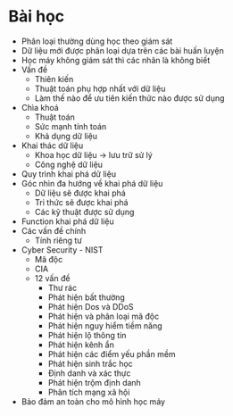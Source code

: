 # Bài học

- Phân loại thường dùng học theo giám sát
- Dữ liệu mới được phân loại dựa trên các bài huấn luyện
- Học máy không giám sát thì các nhãn là không biết
- Vấn đề
  - Thiên kiến
  - Thuật toán phụ hợp nhất với dữ liệu
  - Làm thế nào để ưu tiên kiến thức nào được sử dụng
- Chìa khoá
  - Thuật toán
  - Sức mạnh tính toán
  - Khả dụng dữ liệu
- Khai thác dữ liệu
  - Khoa học dữ liệu &rarr; lưu trữ sử lý
  - Công nghệ dữ liệu
- Quy trình khai phá dữ liệu
- Góc nhìn đa hướng về khai phá dữ liệu
  - Dữ liệu sẽ được khai phá
  - Tri thức sẽ được khai phá
  - Các kỹ thuật được sử dụng
- Function khai phá dữ liệu
- Các vấn đề chính
  - Tính riêng tư
- Cyber Security - NIST
  - Mã độc
  - CIA
  - 12 vấn đề
    - Thư rác
    - Phát hiện bất thường
    - Phát hiện Dos và DDoS
    - Phát hiện và phân loại mã độc
    - Phát hiện nguy hiểm tiềm năng
    - Phát hiện lộ thông tin
    - Phát hiện kênh ẩn
    - Phát hiện các điểm yếu phần mềm
    - Phát hiện sinh trắc học
    - Định danh và xác thực
    - Phát hiện trộm định danh
    - Phân tích mạng xã hội
- Bảo đảm an toàn cho mô hình học máy
